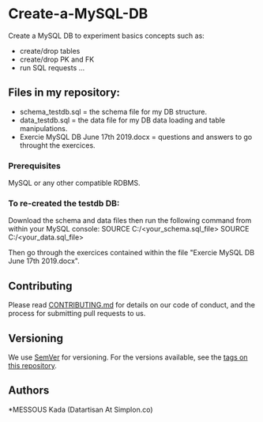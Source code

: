 # Create-a-MySQL-DB
Create a MySQL DB to experiment basics concepts such as:
- create/drop tables
- create/drop PK and FK
- run SQL requests
...

## Files in my repository:
- schema_testdb.sql = the schema file for my DB structure.
- data_testdb.sql = the data file for my DB data loading and table manipulations.
- Exercie MySQL DB June 17th 2019.docx = questions and answers to go throught the exercices. 

### Prerequisites
MySQL or any other compatible RDBMS.

### To re-created the testdb DB:
Download the schema and data files then run the following command from within your MySQL console:
SOURCE C:<path to your schema.sql>/<your_schema.sql_file>
SOURCE C:<path to your data.sql>/<your_data.sql_file>

Then go through the exercices contained within the file "Exercie MySQL DB June 17th 2019.docx".  

## Contributing
Please read [CONTRIBUTING.md](https://gist.github.com/PurpleBooth/b24679402957c63ec426) for details on our code of conduct, and the process for submitting pull requests to us.

## Versioning
We use [SemVer](http://semver.org/) for versioning. For the versions available, see the [tags on this repository](https://github.com/your/project/tags). 

## Authors
*MESSOUS Kada
(Datartisan At Simplon.co)
